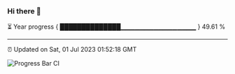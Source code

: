 ### Hi there 👋

⏳ Year progress { ██████████████▁▁▁▁▁▁▁▁▁▁▁▁▁▁▁▁ } 49.61 %

---

⏰ Updated on Sat, 01 Jul 2023 01:52:18 GMT

![Progress Bar CI](https://github.com/liununu/liununu/workflows/Progress%20Bar%20CI/badge.svg)
